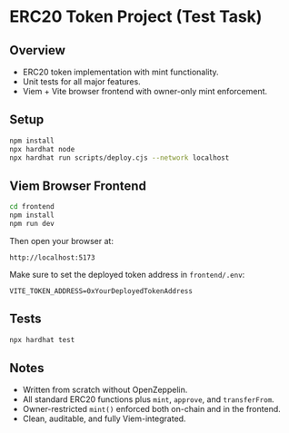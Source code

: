 # ERC20 Token Project (Test Task)

## Overview
- ERC20 token implementation with mint functionality.
- Unit tests for all major features.
- Viem + Vite browser frontend with owner-only mint enforcement.

## Setup
```bash
npm install
npx hardhat node
npx hardhat run scripts/deploy.cjs --network localhost
```


## Viem Browser Frontend
```bash
cd frontend
npm install
npm run dev
```

Then open your browser at:

```
http://localhost:5173
```

Make sure to set the deployed token address in `frontend/.env`:
```env
VITE_TOKEN_ADDRESS=0xYourDeployedTokenAddress
```

## Tests
```bash
npx hardhat test
```

## Notes
- Written from scratch without OpenZeppelin.
- All standard ERC20 functions plus `mint`, `approve`, and `transferFrom`.
- Owner-restricted `mint()` enforced both on-chain and in the frontend.
- Clean, auditable, and fully Viem-integrated.